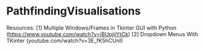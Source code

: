 # PathfindingVisualisations

Resources:
[1] Multiple Windows/Frames in Tkinter GUI with Python (https://www.youtube.com/watch?v=jBUpjijYtCk)
[2] Dropdown Menus With TKinter (youtube.com/watch?v=3E_fK5hCUnI)
